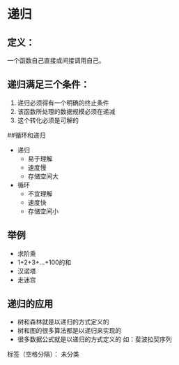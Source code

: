 ﻿# 递归      

## 定义：
一个函数自己直接或间接调用自己。

## 递归满足三个条件：
1. 递归必须得有一个明确的终止条件
2. 该函数所处理的数据规模必须在递减
3. 这个转化必须是可解的

##循环和递归
* 递归
    * 易于理解
    * 速度慢
    * 存储空间大
* 循环
    * 不宜理解
    * 速度快
    * 存储空间小

## 举例
* 求阶乘
* 1+2+3+...+100的和
* 汉诺塔
* 走迷宫

## 递归的应用
* 树和森林就是以递归的方式定义的
* 树和图的很多算法都是以递归来实现的
* 很多数据公式就是以递归的方式定义的
如：斐波拉契序列







标签（空格分隔）： 未分类